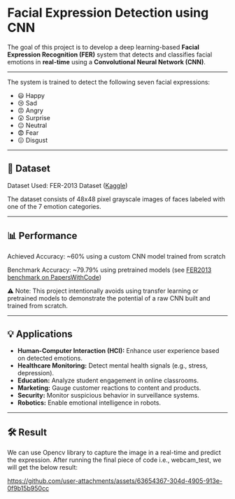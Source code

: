 # Facial Expression Detection using CNN

The goal of this project is to develop a deep learning-based **Facial Expression Recognition (FER)** system that detects and classifies facial emotions in **real-time** using a **Convolutional Neural Network (CNN)**.


---

The system is trained to detect the following seven facial expressions:
- 😃 Happy
- 😢 Sad
- 😠 Angry
- 😲 Surprise
- 😐 Neutral
- 😨 Fear
- 😖 Disgust


---

## 🧪 Dataset

Dataset Used: FER-2013 Dataset ([Kaggle](https://www.kaggle.com/datasets/ananthu017/emotion-detection-fer/))

The dataset consists of 48x48 pixel grayscale images of faces labeled with one of the 7 emotion categories.

---


## 📊 Performance

Achieved Accuracy: ~60% using a custom CNN model trained from scratch

Benchmark Accuracy: ~79.79% using pretrained models (see [FER2013 benchmark on PapersWithCode](https://paperswithcode.com/sota/facial-expression-recognition-on-fer2013))

⚠️ Note: This project intentionally avoids using transfer learning or pretrained models to demonstrate the potential of a raw CNN built and trained from scratch.


---


## 💡 Applications

- **Human-Computer Interaction (HCI):** Enhance user experience based on detected emotions.
- **Healthcare Monitoring:** Detect mental health signals (e.g., stress, depression).
- **Education:** Analyze student engagement in online classrooms.
- **Marketing:** Gauge customer reactions to content and products.
- **Security:** Monitor suspicious behavior in surveillance systems.
- **Robotics:** Enable emotional intelligence in robots.


---

## 🛠️ Result
We can use Opencv library to capture the image in a real-time and predict the expression. After running the final piece of code i.e., webcam_test, we will get the below result:


https://github.com/user-attachments/assets/63654367-304d-4905-913e-0f9b15b950cc


